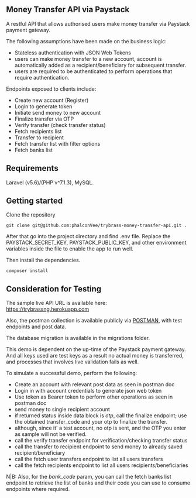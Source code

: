 ## Money Transfer API via Paystack

A restful API that allows authorised users make money transfer via Paystack payment gateway.

The following assumptions have been made on the business logic:

- Stateless authentication with JSON Web Tokens
- users can make money transfer to a new account, account is automatically added as a recipient/beneficiary for subsequent transfer.
- users are required to be authenticated to perform operations that require authentication.

Endpoints exposed to clients include:

- Create new account (Register)
- Login to generate token
- Initiate send money to new account
- Finalize transfer via OTP
- Verify transfer (check transfer status)
- Fetch recipients list
- Transfer to recipient
- Fetch transfer list with filter options
- Fetch banks list

## Requirements

Laravel (v5.6)/(PHP v^7.1.3), MySQL.

## Getting started

Clone the repository

```
git clone git@github.com:phalconVee/trybrass-money-transfer-api.git .
```

After that go into the project directory and find .env file. Replace the PAYSTACK_SECRET_KEY, PAYSTACK_PUBLIC_KEY, and other environment variables inside the file to enable the app to run well.

Then install the dependencies.

```
composer install
```

## Consideration for Testing

The sample live API URL is available here: https://trybrassng.herokuapp.com

Also, the postman collection is available publicly via 
[POSTMAN](https://documenter.getpostman.com/view/3832128/T1LPDmuY), with test endpoints and post data.

The database migration is available in the migrations folder.

This demo is dependent on the up-time of the Paystack payment gateway. And all keys used are test keys as a result no actual money is transferred, and processes
that involves live validation fails as well.

To simulate a successful demo, perform the following:

- Create an account with relevant post data as seen in postman doc
- Login in with account credentials to generate json web token
- Use token as Bearer token to perform other operations as seen in postman doc
- send money to single recipient account
- if returned status inside data block is *otp*, call the finalize endpoint; use the obtained transfer_code and your otp to finalize the transfer.
- although, since it' a test account, no otp is sent, and the OTP you enter as sample will not be verified.
- call the verify transfer endpoint for verification/checking transfer status
- call the transfer to recipient endpoint to send money to already saved recipient/beneficiary
- call the fetch user transfers endpoint to list all users transfers
- call the fetch recipients endpoint to list all users recipients/beneficiaries

N|B: Also, for the *bank_code* param, you can call the fetch banks list endpoint to retrieve the list of banks and their code
you can use to consume endpoints where required.

